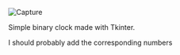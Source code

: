![Capture](https://github.com/Undeadamien/binary_watch/assets/126392901/c6e562b6-cd9b-478f-939a-620f5668b8e7)

Simple binary clock made with Tkinter.

I should probably add the corresponding numbers
